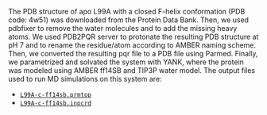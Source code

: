 The PDB structure of apo L99A with a closed F-helix conformation (PDB code: 4w51) was downloaded from the Protein Data Bank. Then, we used pdbfixer to remove the water molecules and to add the missing heavy atoms. We used PDB2PQR server to protonate the resulting PDB structure at pH 7 and to rename the residue/atom according to AMBER naming scheme. Then, we converted the resulting pqr file to a PDB file using Parmed. Finally, we parametrized and solvated the system with YANK, where the protein was modeled using AMBER ff14SB and TIP3P water model. The output files used to run MD simulations on this system are:

- [`L99A-c-ff14sb.prmtop`](L99A-c-ff14sb.prmtop)
- [`L99A-c-ff14sb.inpcrd`](L99A-c-ff14sb.inpcrd)
